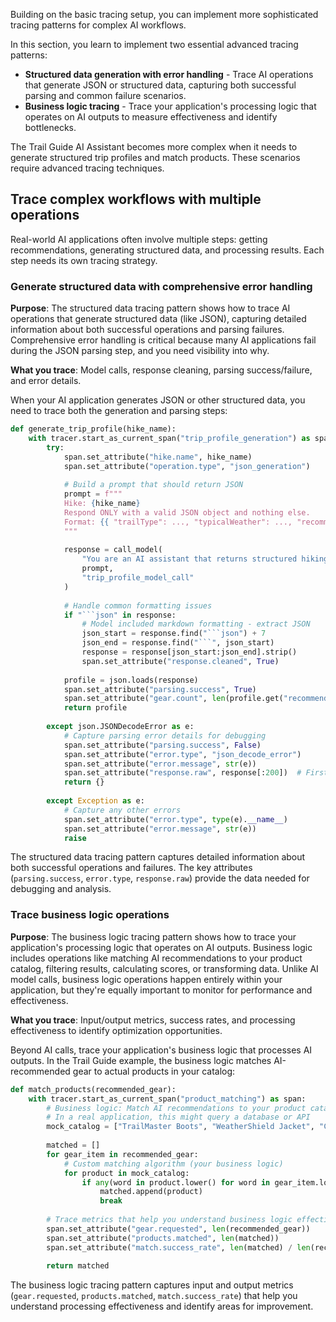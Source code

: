 Building on the basic tracing setup, you can implement more sophisticated tracing patterns for complex AI workflows.

In this section, you learn to implement two essential advanced tracing patterns:

- **Structured data generation with error handling** - Trace AI operations that generate JSON or structured data, capturing both successful parsing and common failure scenarios.
- **Business logic tracing** - Trace your application's processing logic that operates on AI outputs to measure effectiveness and identify bottlenecks.

The Trail Guide AI Assistant becomes more complex when it needs to generate structured trip profiles and match products. These scenarios require advanced tracing techniques.

## Trace complex workflows with multiple operations

Real-world AI applications often involve multiple steps: getting recommendations, generating structured data, and processing results. Each step needs its own tracing strategy.

### Generate structured data with comprehensive error handling

**Purpose**: The structured data tracing pattern shows how to trace AI operations that generate structured data (like JSON), capturing detailed information about both successful operations and parsing failures. Comprehensive error handling is critical because many AI applications fail during the JSON parsing step, and you need visibility into why.

**What you trace**: Model calls, response cleaning, parsing success/failure, and error details.

When your AI application generates JSON or other structured data, you need to trace both the generation and parsing steps:

```python
def generate_trip_profile(hike_name):
    with tracer.start_as_current_span("trip_profile_generation") as span:
        try:
            span.set_attribute("hike.name", hike_name)
            span.set_attribute("operation.type", "json_generation")
            
            # Build a prompt that should return JSON
            prompt = f"""
            Hike: {hike_name}
            Respond ONLY with a valid JSON object and nothing else.
            Format: {{ "trailType": ..., "typicalWeather": ..., "recommendedGear": [ ... ] }}
            """
            
            response = call_model(
                "You are an AI assistant that returns structured hiking trip data in JSON format.",
                prompt,
                "trip_profile_model_call"
            )
            
            # Handle common formatting issues
            if "```json" in response:
                # Model included markdown formatting - extract JSON
                json_start = response.find("```json") + 7
                json_end = response.find("```", json_start)
                response = response[json_start:json_end].strip()
                span.set_attribute("response.cleaned", True)
            
            profile = json.loads(response)
            span.set_attribute("parsing.success", True)
            span.set_attribute("gear.count", len(profile.get("recommendedGear", [])))
            return profile
            
        except json.JSONDecodeError as e:
            # Capture parsing error details for debugging
            span.set_attribute("parsing.success", False)
            span.set_attribute("error.type", "json_decode_error")
            span.set_attribute("error.message", str(e))
            span.set_attribute("response.raw", response[:200])  # First 200 chars for debugging
            return {}
            
        except Exception as e:
            # Capture any other errors
            span.set_attribute("error.type", type(e).__name__)
            span.set_attribute("error.message", str(e))
            raise
```

The structured data tracing pattern captures detailed information about both successful operations and failures. The key attributes (`parsing.success`, `error.type`, `response.raw`) provide the data needed for debugging and analysis.

### Trace business logic operations

**Purpose**: The business logic tracing pattern shows how to trace your application's processing logic that operates on AI outputs. Business logic includes operations like matching AI recommendations to your product catalog, filtering results, calculating scores, or transforming data. Unlike AI model calls, business logic operations happen entirely within your application, but they're equally important to monitor for performance and effectiveness.

**What you trace**: Input/output metrics, success rates, and processing effectiveness to identify optimization opportunities.

Beyond AI calls, trace your application's business logic that processes AI outputs. In the Trail Guide example, the business logic matches AI-recommended gear to actual products in your catalog:

```python
def match_products(recommended_gear):
    with tracer.start_as_current_span("product_matching") as span:
        # Business logic: Match AI recommendations to your product catalog
        # In a real application, this might query a database or API
        mock_catalog = ["TrailMaster Boots", "WeatherShield Jacket", "ComfortPack Daypack"]
        
        matched = []
        for gear_item in recommended_gear:
            # Custom matching algorithm (your business logic)
            for product in mock_catalog:
                if any(word in product.lower() for word in gear_item.lower().split()):
                    matched.append(product)
                    break
        
        # Trace metrics that help you understand business logic effectiveness
        span.set_attribute("gear.requested", len(recommended_gear))
        span.set_attribute("products.matched", len(matched))
        span.set_attribute("match.success_rate", len(matched) / len(recommended_gear) if recommended_gear else 0)
        
        return matched
```

The business logic tracing pattern captures input and output metrics (`gear.requested`, `products.matched`, `match.success_rate`) that help you understand processing effectiveness and identify areas for improvement.
